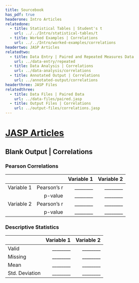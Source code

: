 ```yaml
---
title: Sourcebook
has_pdf: true
headerone: Intro Articles
relatedone:
  - title: Statistical Tables | Student's t
    url: ../../Intro/statistical-tables/t
  - title: Worked Examples | Correlations
    url: ../../Intro/worked-examples/correlations
headertwo: JASP Articles
relatedtwo:
  - title: Data Entry | Paired and Repeated Measures Data
    url: ../data-entry/repeated
  - title: Data Analysis | Correlations
    url: ../data-analysis/correlations
  - title: Annotated Output | Correlations
    url: ../annotated-output/correlations
headerthree: JASP Files
relatedthree:
  - title: Data Files | Paired Data
    url: ../data-files/paired.jasp
  - title: Output Files | Correlations
    url: ../output-files/correlations.jasp
---
```


# [JASP Articles](../index.md)

## Blank Output | Correlations

### Pearson Correlations

|            |             | Variable 1 | Variable 2 | 
|:-----------|------------:|-----------:|-----------:|
| Variable 1 | Pearson’s r |   ________ |   ________ |
|            | p-value     |   ________ |   ________ |
| Variable 2 | Pearson’s r |   ________ |   ________ |
|            | p-value     |   ________ |   ________ |

### Descriptive Statistics

|                 | Variable 1 | Variable 2 |
|:----------------|-----------:|-----------:|
| Valid           |  ________  |  ________  |
| Missing         |  ________  |  ________  |
| Mean            |  ________  |  ________  |
| Std. Deviation  |  ________  |  ________  |
